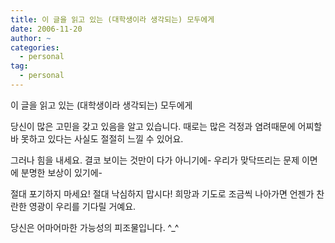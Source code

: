 ```yaml
---
title: 이 글을 읽고 있는 (대학생이라 생각되는) 모두에게
date: 2006-11-20
author: ~
categories:
  - personal
tag:
  - personal
---
```




이 글을 읽고 있는 (대학생이라 생각되는) 모두에게

당신이 많은 고민을 갖고 있음을 알고 있습니다.
때로는 많은 걱정과 염려때문에 어찌할 바 못하고 있다는 사실도 절절히 느낄 수 있어요.

그러나 힘을 내세요.
결코 보이는 것만이 다가 아니기에- 우리가 맞닥뜨리는 문제 이면에 분명한 보상이 있기에-

절대 포기하지 마세요! 절대 낙심하지 맙시다!
희망과 기도로 조금씩 나아가면 언젠가 찬란한 영광이 우리를 기다릴 거예요.

당신은 어마어마한 가능성의 피조물입니다.
^_^


 






